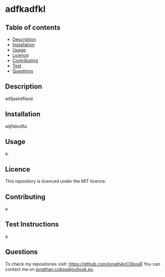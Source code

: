 # adfkadfkl

## Table of contents

- [Description](#description)
- [Installation](#installation)
- [Usage](#usage)
- [Licence](#licence)
- [Contributing](#contributing)
- [Test](#test)
- [Questions](#questions)

## Description

adfjaskdflasd.

## Installation

adjfaksdfa.

## Usage 

a.

## Licence

This repository is licenced under the MIT licence.

## Contributing

a

## Test Instructions

a

## Questions

To check my repositories visit: https://github.com/jonathAnC0bosR
You can contact me on jonathan.cobos@outlook.es.

